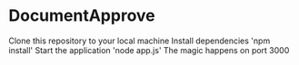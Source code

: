 # DocumentApprove

Clone this repository to your local machine
Install dependencies 'npm install'
Start the application 'node app.js' The magic happens on port 3000
